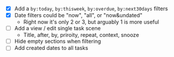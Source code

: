 * [x] Add a `by:today`, `by:thisweek`, `by:overdue`, `by:next30days` filters
* [x] Date filters could be "now", "all", or "now&undated"
  - Right now it's only 2 or 3, but arguably 1 is more useful
* [ ] Add a view / edit single task scene
  - Title, after, by, priroity, repeat, context, snooze
* [ ] Hide empty sections when filtering
* [ ] Add created dates to all tasks
